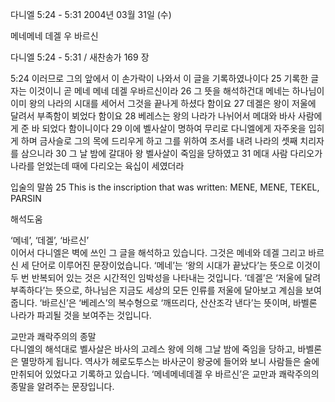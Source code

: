 다니엘 5:24 - 5:31 
2004년 03월 31일 (수)

메네메네 데겔 우 바르신



다니엘 5:24 - 5:31 / 새찬송가 169 장


5:24 이러므로 그의 앞에서 이 손가락이 나와서 이 글을 기록하였나이다 
25 기록한 글자는 이것이니 곧 메네 메네 데겔 우바르신이라 
26 그 뜻을 해석하건대 메네는 하나님이 이미 왕의 나라의 시대를 세어서 그것을 끝나게 하셨다 함이요 
27 데겔은 왕이 저울에 달려서 부족함이 뵈었다 함이요 
28 베레스는 왕의 나라가 나뉘어서 메대와 바사 사람에게 준 바 되었다 함이니이다 
29 이에 벨사살이 명하여 무리로 다니엘에게 자주옷을 입히게 하며 금사슬로 그의 목에 드리우게 하고 그를 위하여 조서를 내려 나라의 셋째 치리자를 삼으니라 
30 그 날 밤에 갈대아 왕 벨사살이 죽임을 당하였고 
31 메대 사람 다리오가 나라를 얻었는데 때에 다리오는 육십이 세였더라 

입술의 말씀 
25 This is the inscription that was written: MENE, MENE, TEKEL, PARSIN

해석도움





‘메네’, ‘데겔’, ‘바르신’  
이어서 다니엘은 벽에 쓰인 그 글을 해석하고 있습니다. 그것은 메네와 데겔 그리고 바르신 세 단어로 이루어진 문장이었습니다. ‘메네’는 ‘왕의 시대가 끝났다’는 뜻으로 이것이 두 번 반복되어 있는 것은 시간적인 임박성을 나타내는 것입니다. ‘데겔’은 ‘저울에 달려 부족하다’는 뜻으로, 하나님은 지금도 세상의 모든 인류를 저울에 달아보고 계심을 보여줍니다. ‘바르신’은 ‘베레스’의 복수형으로 ‘깨뜨리다, 산산조각 낸다’는 뜻이며, 바벨론 나라가 파괴될 것을 보여주는 것입니다.  

교만과 쾌락주의의 종말  
다니엘의 해석대로 벨사살은 바사의 고레스 왕에 의해 그날 밤에 죽임을 당하고, 바벨론은 멸망하게 됩니다. 역사가 헤로도투스는 바사군이 왕궁에 들어와 보니 사람들은 술에 만취되어 있었다고 기록하고 있습니다. ‘메네메네데겔 우 바르신’은 교만과 쾌락주의의 종말을 알려주는 문장입니다.
